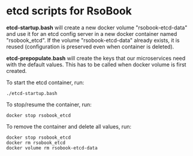 # etcd scripts for RsoBook

**etcd-startup.bash** will create a new docker volume "rsobook-etcd-data" and use it for an etcd config server in a new docker container named "rsobook_etcd". If the volume "rsobook-etcd-data" already exists, it is reused (configuration is preserved even when container is deleted).

**etcd-prepopulate.bash** will create the keys that our microservices need with the default values. This has to be called when docker volume is first created.

To start the etcd container, run:

````
./etcd-startup.bash
````

To stop/resume the container, run:

````
docker stop rsobook_etcd
````


To remove the container and delete all values, run:

````
docker stop rsobook_etcd
docker rm rsobook_etcd
docker volume rm rsobook-etcd-data
````
